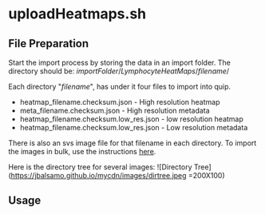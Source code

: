 # uploadHeatmaps.sh

## File Preparation

Start the import process by storing the data in an import folder.  The directory should be: _importFolder_/_LymphocyteHeatMaps_/_filename_/

Each directory "_filename_", has under it four files to import into quip.

* heatmap_filename.checksum.json - High resolution heatmap
* meta_filename.checksum.json - High resolution metadata
* heatmap_filename.checksum.low_res.json - low resolution heatmap
* heatmap_filename.checksum.low_res.json - Low resolution metadata

There is also an svs image file for that filename in each directory.  To import the images in bulk, use the instructions [here](https://github.com/SBU-BMI/quip_distro/wiki/how-to-load-image-svs-file-into-quip-application).

Here is the directory tree for several images:
![Directory Tree](https://jbalsamo.github.io/mycdn/images/dirtree.jpeg =200X100)

## Usage
